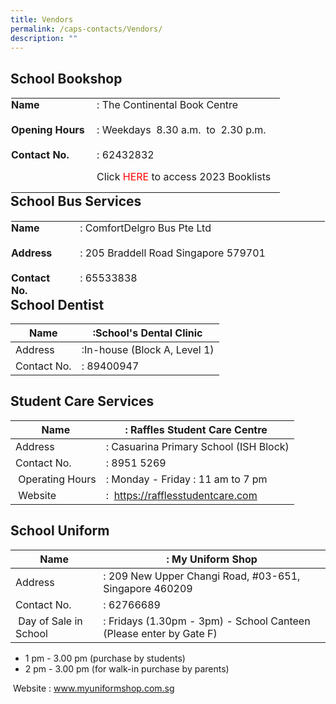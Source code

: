 ```yaml
---
title: Vendors
permalink: /caps-contacts/Vendors/
description: ""
---
```

School Bookshop
---------------

<table class="ives_tab_kosong ive_eobj_left" style="margin: 0px 10px 0px 0px; outline: 0px; padding: 0px; border-collapse: collapse; float: left; border: 1px solid transparent; table-layout: fixed;"><tbody style="margin: 0px; outline: 0px; padding: 0px;"><tr style="margin: 0px; outline: 0px; padding: 0px;"><td style="margin: 0px; outline: 0px; padding: 0px 15px 15px 0px; vertical-align: top;"><b style="margin: 0px; outline: 0px; padding: 0px;">Name<br style="margin: 0px; outline: 0px; padding: 0px;"></b><br style="margin: 0px; outline: 0px; padding: 0px;"><b style="margin: 0px; outline: 0px; padding: 0px;">Opening Hours<br style="margin: 0px; outline: 0px; padding: 0px;"></b><br style="margin: 0px; outline: 0px; padding: 0px;"><b style="margin: 0px; outline: 0px; padding: 0px;">Contact No.</b></td><td style="margin: 0px; outline: 0px; padding: 0px 15px 15px 0px; vertical-align: top;">&nbsp;: The Continental Book Centre<br style="margin: 0px; outline: 0px; padding: 0px;"><br style="margin: 0px; outline: 0px; padding: 0px;">&nbsp;: Weekdays&nbsp; 8.30 a.m.&nbsp; to&nbsp; 2.30 p.m.<br style="margin: 0px; outline: 0px; padding: 0px;"><br style="margin: 0px; outline: 0px; padding: 0px;">&nbsp;: 62432832<br style="margin: 0px; outline: 0px; padding: 0px;"></td></tr><tr style="margin: 0px; outline: 0px; padding: 0px;"><td style="margin: 0px; outline: 0px; padding: 0px 15px 15px 0px; vertical-align: top;">&nbsp;</td><td style="margin: 0px; outline: 0px; padding: 0px 15px 15px 0px; vertical-align: top;">&nbsp;Click<span>&nbsp;</span><a href="https://casuarinapri.moe.edu.sg/caps-connections/for-parents/caps-circulars" target="" style="margin: 0px; outline: 0px; padding: 0px; color: rgb(37, 32, 108); text-decoration: none;"><font color="#ff0000" style="margin: 0px; outline: 0px; padding: 0px;">HERE</font></a><span>&nbsp;</span>to access 2023 Booklists</td></tr></tbody></table>

School Bus Services
-------------------

  

<table class="ives_tab_kosong ive_eobj_left" style="margin: 0px 10px 0px 0px; outline: 0px; padding: 0px; border-collapse: collapse; float: left; border: 1px solid transparent; table-layout: fixed; height: 123px;"><tbody style="margin: 0px; outline: 0px; padding: 0px;"><tr style="margin: 0px; outline: 0px; padding: 0px;"><td style="margin: 0px; outline: 0px; padding: 0px 15px 15px 0px; vertical-align: top;"><b style="margin: 0px; outline: 0px; padding: 0px;">Name<br style="margin: 0px; outline: 0px; padding: 0px;"></b><br style="margin: 0px; outline: 0px; padding: 0px;"><b style="margin: 0px; outline: 0px; padding: 0px;">Address<br style="margin: 0px; outline: 0px; padding: 0px;"></b><br style="margin: 0px; outline: 0px; padding: 0px;"><b style="margin: 0px; outline: 0px; padding: 0px;">Contact No.</b></td><td style="margin: 0px; outline: 0px; padding: 0px 15px 15px 0px; vertical-align: top;">&nbsp;: ComfortDelgro Bus Pte Ltd<br style="margin: 0px; outline: 0px; padding: 0px;"><br style="margin: 0px; outline: 0px; padding: 0px;">&nbsp;: 205 Braddell Road Singapore 579701<br style="margin: 0px; outline: 0px; padding: 0px;"><br style="margin: 0px; outline: 0px; padding: 0px;">&nbsp;: 65533838<span style="margin: 0px; outline: 0px; padding: 0px;">&nbsp;&nbsp; &nbsp;</span><span style="margin: 0px; outline: 0px; padding: 0px;">&nbsp;&nbsp; &nbsp;</span><span style="margin: 0px; outline: 0px; padding: 0px;">&nbsp;&nbsp; &nbsp;</span><span style="margin: 0px; outline: 0px; padding: 0px;">&nbsp;&nbsp; &nbsp;</span><span style="margin: 0px; outline: 0px; padding: 0px;">&nbsp;&nbsp; &nbsp;</span><span style="margin: 0px; outline: 0px; padding: 0px;">&nbsp;&nbsp; &nbsp;</span><span style="margin: 0px; outline: 0px; padding: 0px;">&nbsp;&nbsp; &nbsp;</span><span style="margin: 0px; outline: 0px; padding: 0px;">&nbsp;&nbsp; &nbsp;</span><span style="margin: 0px; outline: 0px; padding: 0px;">&nbsp;&nbsp; &nbsp;</span><span style="margin: 0px; outline: 0px; padding: 0px;">&nbsp;&nbsp; &nbsp;</span><span style="margin: 0px; outline: 0px; padding: 0px;">&nbsp;&nbsp; &nbsp;</span><span style="margin: 0px; outline: 0px; padding: 0px;">&nbsp;&nbsp; &nbsp;</span><span style="margin: 0px; outline: 0px; padding: 0px;">&nbsp;&nbsp; &nbsp;</span><span style="margin: 0px; outline: 0px; padding: 0px;">&nbsp;&nbsp; &nbsp;</span><span style="margin: 0px; outline: 0px; padding: 0px;">&nbsp;&nbsp; &nbsp;</span><span style="margin: 0px; outline: 0px; padding: 0px;">&nbsp;&nbsp; &nbsp;</span><span style="margin: 0px; outline: 0px; padding: 0px;">&nbsp;&nbsp; &nbsp;</span><span style="margin: 0px; outline: 0px; padding: 0px;">&nbsp;&nbsp;</span>&nbsp;</td></tr><tr style="margin: 0px; outline: 0px; padding: 0px;"><td style="margin: 0px; outline: 0px; padding: 0px 15px 15px 0px; vertical-align: top;">&nbsp;<b style="margin: 0px; outline: 0px; padding: 0px;">Email</b></td><td style="margin: 0px; outline: 0px; padding: 0px 15px 15px 0px; vertical-align: top;">&nbsp;:<font color="#cc0000" style="margin: 0px; outline: 0px; padding: 0px;">&nbsp;<a href="https://casuarinapri.moe.edu.sg/qql/slot/u725/2021/Master%20Sch%20Registration%20Form-2022%20dd22092021LH%20CS%20Full%20set.pdf" target="" style="margin: 0px; outline: 0px; padding: 0px; color: rgb(37, 32, 108); text-decoration: none;"><font color="#cc0000" style="margin: 0px; outline: 0px; padding: 0px;">School Bus Registration Form</font></a><br style="margin: 0px; outline: 0px; padding: 0px;">&nbsp; &nbsp; School Bus Price List</font></td></tr></tbody></table>

School Dentist
--------------

| Name | :School's Dental Clinic |
| --- | --- |
| Address | :In-house (Block A, Level 1) |
| Contact No. | : 89400947 |

Student Care Services
---------------------

| Name | : Raffles Student Care Centre  |
| --- | --- |
| Address | : Casuarina Primary School (ISH Block) |
| Contact No. | : 8951 5269 |
|  Operating Hours | : Monday - Friday : 11 am to 7 pm  |
|  Website | :  https://rafflesstudentcare.com |

School Uniform
--------------

| Name | : My Uniform Shop |
| --- | --- |
| Address | : 209 New Upper Changi Road, #03-651, Singapore 460209 |
| Contact No.  | : 62766689 |
|  Day of Sale in School | : Fridays (1.30pm - 3pm) - School Canteen (Please enter by Gate F)  
*   1 pm - 3.00 pm (purchase by students)
*   2 pm - 3.00 pm (for walk-in purchase by parents)

   Website  : www.myuniformshop.com.sg